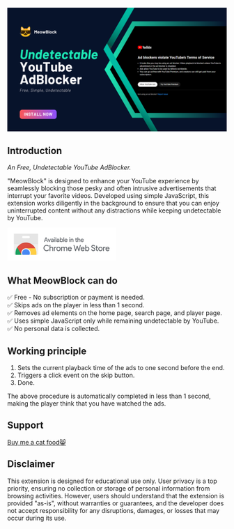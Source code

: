 [<img src="github_resources/poster.png">](https://chromewebstore.google.com/detail/meowblock-an-undetectable/gelbkkociddbdieodlcbnnbpeneeiaad)

## Introduction

*An Free, Undetectable YouTube AdBlocker.*   

"MeowBlock" is designed to enhance your YouTube experience by seamlessly blocking those pesky and often intrusive advertisements that interrupt your favorite videos. Developed using simple JavaScript, this extension works diligently in the background to ensure that you can enjoy uninterrupted content without any distractions while keeping undetectable by YouTube.

[<img src="github_resources/Chrome Web Store badge.png">](https://chromewebstore.google.com/detail/meowblock-an-undetectable/gelbkkociddbdieodlcbnnbpeneeiaad)

## What MeowBlock can do

✅ Free - No subscription or payment is needed.   
✅ Skips ads on the player in less than 1 second.   
✅ Removes ad elements on the home page, search page, and player page.   
✅ Uses simple JavaScript only while remaining undetectable by YouTube.   
✅ No personal data is collected.

## Working principle

1. Sets the current playback time of the ads to one second before the end.
2. Triggers a click event on the skip button.
3. Done.

The above procedure is automatically completed in less than 1 second, making the player think that you have watched the ads.

## Support

[Buy me a cat food😸](https://www.buymeacoffee.com/jamesmok0916)
 
## Disclaimer

This extension is designed for educational use only. User privacy is a top priority, ensuring no collection or storage of personal information from browsing activities. However, users should understand that the extension is provided "as-is", without warranties or guarantees, and the developer does not accept responsibility for any disruptions, damages, or losses that may occur during its use.
